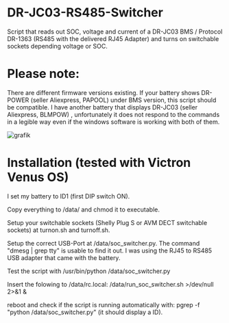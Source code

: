 # DR-JC03-RS485-Switcher
Script that reads out SOC, voltage and current of a DR-JC03 BMS / Protocol DR-1363 (RS485 with the delivered RJ45 Adapter)
and turns on switchable sockets depending voltage or SOC.
# Please note: 
There are different firmware versions existing. If your battery shows DR-POWER (seller Aliexpress, PAPOOL) under BMS version, this script should be compatible.
I have another battery that displays DR-JC03 (seller Aliexpress, BLMPOW) , unfortunately it does not respond to the commands in a legible way
even if the windows software is working with both of them.

![grafik](https://github.com/christian1980nrw/DR-JC03-RS485-Switcher/assets/6513794/8cc9173c-1791-4d81-96e5-1301a4ce5d55)

# Installation (tested with Victron Venus OS)

I set my battery to ID1 (first DIP switch ON).

Copy everything to /data/ and chmod it to executable.

Setup your switchable sockets (Shelly Plug S or AVM DECT switchable sockets) at turnon.sh and turnoff.sh.

Setup the correct USB-Port at /data/soc_switcher.py. The command  "dmesg | grep tty" is usable to find it out.
I was using the RJ45 to RS485 USB adapter that came with the battery.

Test the script with /usr/bin/python /data/soc_switcher.py

Insert the folowing to /data/rc.local:
/data/run_soc_switcher.sh >/dev/null 2>&1 &

reboot and check if the script is running automatically with:
pgrep -f "python /data/soc_switcher.py" (it should display a ID).



